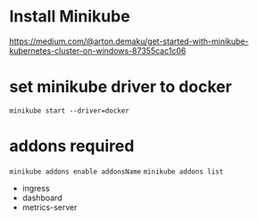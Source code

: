 # Install Minikube
https://medium.com/@arton.demaku/get-started-with-minikube-kubernetes-cluster-on-windows-87355cac1c06

# set minikube driver to docker
`minikube start --driver=docker`

# addons required
`minikube addons enable addonsName`
`minikube addons list`
- ingress
- dashboard
- metrics-server
